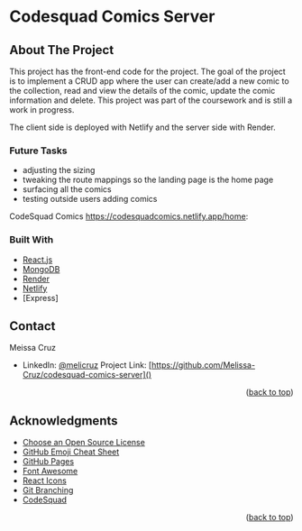 # Codesquad Comics Server

 
## About The Project


<!-- Insert a project screenshot here -->

This project has the front-end code for the project. The goal of the project is to implement a CRUD app  where the  user can create/add a new comic to the collection, read and view the details of the comic, update the comic information and delete. This project was part of the coursework and is still a work in progress. 

The client side is deployed with Netlify and the server side with Render. 

### Future Tasks 
 - adjusting the sizing
 - tweaking the route mappings so the landing page is  the home page
 - surfacing all the comics
 - testing outside users adding comics

CodeSquad Comics https://codesquadcomics.netlify.app/home:


### Built With

<!-- Add more if your technologies are not listed -->
<!-- Comment (or remove) the ones you are not using yet -->

- [React.js](https://reactjs.org/)
- [MongoDB](https://www.mongodb.com/)
- [Render](https://render.com/)
- [Netlify](https://www.netlify.com/)
- [Express]




<!-- CONTACT -->
## Contact

Meissa Cruz

- LinkedIn: [@melicruz](https://linkedin.com/in/melicruz)
Project Link: [https://github.com/Melissa-Cruz/codesquad-comics-server]()

<p style="text-align: right;">(<a href="#top">back to top</a>)</p>

<!-- ACKNOWLEDGMENTS -->

## Acknowledgments

- [Choose an Open Source License](https://choosealicense.com)
- [GitHub Emoji Cheat Sheet](https://www.webpagefx.com/tools/emoji-cheat-sheet)
- [GitHub Pages](https://pages.github.com)
- [Font Awesome](https://fontawesome.com)
- [React Icons](https://react-icons.github.io/react-icons/search)
- [Git Branching](https://www.varonis.com/blog/git-branching#:~:text=Once%20you've%20completed%20work,them%20into%20the%20main%20branch.)
- [CodeSquad](https://codesquad.org/)

<p style="text-align: right;">(<a href="#top">back to top</a>)</p>
